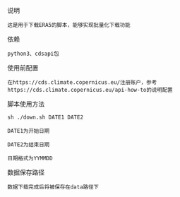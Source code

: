 说明

    这是用于下载ERA5的脚本，能够实现批量化下载功能

依赖

    python3、cdsapi包

使用前配置

    在https://cds.climate.copernicus.eu/注册账户，参考https://cds.climate.copernicus.eu/api-how-to的说明配置

脚本使用方法

    sh ./down.sh DATE1 DATE2

    DATE1为开始日期

    DATE2为结束日期

    日期格式为YYMMDD

数据保存路径

    数据下载完成后将被保存在data路径下
